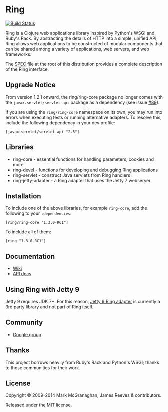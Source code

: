 # Ring

[![Build Status](https://secure.travis-ci.org/ring-clojure/ring.png)](http://travis-ci.org/ring-clojure/ring)

Ring is a Clojure web applications library inspired by Python's WSGI
and Ruby's Rack. By abstracting the details of HTTP into a simple,
unified API, Ring allows web applications to be constructed of modular
components that can be shared among a variety of applications, web
servers, and web frameworks.

The [SPEC][1] file at the root of this distribution provides a
complete description of the Ring interface.

[1]: https://github.com/ring-clojure/ring/blob/master/SPEC

## Upgrade Notice

From version 1.2.1 onward, the ring/ring-core package no longer comes
with the `javax.servlet/servlet-api` package as a dependency (see
issue [#89][2]).

If you are using the `ring/ring-core` namespace on its own, you may
run into errors when executing tests or running alternative adapters.
To resolve this, include the following dependency in your dev profile:

    [javax.servlet/servlet-api "2.5"]

[2]: https://github.com/ring-clojure/ring/pull/89

## Libraries

* ring-core - essential functions for handling parameters, cookies and more
* ring-devel - functions for developing and debugging Ring applications
* ring-servlet - construct Java servlets from Ring handlers
* ring-jetty-adapter - a Ring adapter that uses the Jetty 7 webserver

## Installation

To include one of the above libraries, for example `ring-core`, add
the following to your `:dependencies`:

    [ring/ring-core "1.3.0-RC1"]

To include all of them:

    [ring "1.3.0-RC1"]

## Documentation

* [Wiki](https://github.com/ring-clojure/ring/wiki)
* [API docs](http://ring-clojure.github.com/ring)

## Using Ring with Jetty 9

Jetty 9 requires JDK 7+. For this reason, [Jetty 9 Ring adapter](https://github.com/sunng87/ring-jetty9-adapter)
is currently a 3rd party library and not part of Ring itself.


## Community

* [Google group](http://groups.google.com/group/ring-clojure)

## Thanks

This project borrows heavily from Ruby's Rack and Python's WSGI;
thanks to those communities for their work.

## License

Copyright © 2009-2014 Mark McGranaghan, James Reeves & contributors.

Released under the MIT license.
